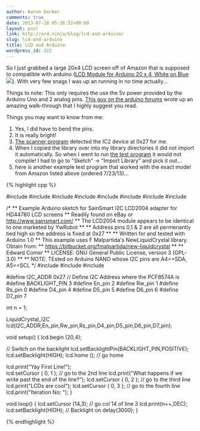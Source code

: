```yaml
---
author: Aaron Decker
comments: true
date: 2013-07-28 05:26:52+00:00
layout: post
link: http://ard.ninja/blog/lcd-and-arduino/
slug: lcd-and-arduino
title: LCD and Arduino
wordpress_id: 222
---
```


So I just grabbed a large 20x4 LCD screen off of Amazon that is supposed to compatible with arduino ([LCD Module for Arduino 20 x 4, White on Blue](http://www.amazon.com/gp/product/B003B22UR0/ref=as_li_ss_tl?ie=UTF8&camp=1789&creative=390957&creativeASIN=B003B22UR0&linkCode=as2&tag=ultralightgea-20)![](http://ir-na.amazon-adsystem.com/e/ir?t=ultralightgea-20&l=as2&o=1&a=B003B22UR0)). With very few snags I was up an running in no time actually...

Things to note: This only requires the use the 5v power provided by the Arduino Uno and 2 analog pins. [This guy on the arduino forums](http://forum.arduino.cc/index.php?topic=128635.0) wrote up an amazing walk-through that I highly suggest you read.

Things you may want to know from me:

1. Yes, I did have to bend the pins.
2. It is really bright!
3. [The scanner program](http://playground.arduino.cc/Main/I2cScanner) detected the IC2 device at 0x27 for me.
4. When I copied the library over into my library directories it did not import it automatically. So when I went to run [the test program](https://bitbucket.org/celem/sainsmart-i2c-lcd/src/3adf8e0d2443/sainlcdtest.ino) it would not compile! I had to go to "Sketch" -> "Import Library" and pick it out...
5. here is another example test program that worked with the exact model from Amazon listed above (ordered 7/23/13)...

{% highlight cpp %}

#include
#include
#include
#include
#include
#include
#include
#include

/*
** Example Arduino sketch for SainSmart I2C LCD2004 adapter for HD44780 LCD screens
** Readily found on eBay or http://www.sainsmart.com/
** The LCD2004 module appears to be identical to one marketed by YwRobot
**
** Address pins 0,1 & 2 are all permenantly tied high so the address is fixed at 0x27
**
** Written for and tested with Arduino 1.0
** This example uses F Malpartida's NewLiquidCrystal library. Obtain from:
** https://bitbucket.org/fmalpartida/new-liquidcrystal
**
** Edward Comer
** LICENSE: GNU General Public License, version 3 (GPL-3.0)
**
** NOTE: TEsted on Arduino NANO whose I2C pins are A4==SDA, A5==SCL
*/
#include
#include
#include

#define I2C_ADDR    0x27  // Define I2C Address where the PCF8574A is
#define BACKLIGHT_PIN     3
#define En_pin  2
#define Rw_pin  1
#define Rs_pin  0
#define D4_pin  4
#define D5_pin  5
#define D6_pin  6
#define D7_pin  7

int n = 1;

LiquidCrystal_I2C       lcd(I2C_ADDR,En_pin,Rw_pin,Rs_pin,D4_pin,D5_pin,D6_pin,D7_pin);

void setup()
{
  lcd.begin (20,4);

// Switch on the backlight
  lcd.setBacklightPin(BACKLIGHT_PIN,POSITIVE);
  lcd.setBacklight(HIGH);
  lcd.home ();                   // go home

  lcd.print("Yay First Line!");  
  lcd.setCursor ( 0, 1 );        // go to the 2nd line
  lcd.print("What happens if we write past the end of the line?");
  lcd.setCursor ( 0, 2 );        // go to the third line
  lcd.print("LCDs are cool");
  lcd.setCursor ( 0, 3 );        // go to the fourth line
  lcd.print("Iteration No: ");
}

void loop()
{
  lcd.setCursor (14,3);        // go col 14 of line 3
  lcd.print(n++,DEC);
  lcd.setBacklight(HIGH);     // Backlight on
  delay(3000);
}

{% endhighlight %}
